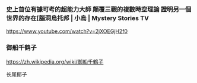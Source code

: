 ### 史上首位有據可考的超能力大師 顛覆三觀的複數時空理論 證明另一個世界的存在[腦洞烏托邦 | 小烏 | Mystery Stories TV
https://www.youtube.com/watch?v=2jXOEGjH2f0

### 御船千鹤子
https://zh.wikipedia.org/wiki/御船千鶴子

长尾郁子
